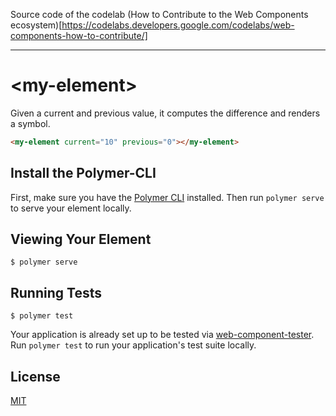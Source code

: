 Source code of the codelab (How to Contribute to the Web Components ecosystem)[https://codelabs.developers.google.com/codelabs/web-components-how-to-contribute/]

----

# \<my-element\>

Given a current and previous value, it computes the difference and renders a symbol.

<!-- 
  The next comment block is used by webcomponents.org to enable inline demo.
  Visit https://www.webcomponents.org/publish for more details.
-->
<!--
```
<custom-element-demo>
  <template>
    <script src="../webcomponentsjs/webcomponents-loader.js"></script>
    <link rel="import" href="my-element.html">
    <next-code-block></next-code-block>
  </template>
</custom-element-demo>
```
-->
```html
<my-element current="10" previous="0"></my-element>
```

## Install the Polymer-CLI

First, make sure you have the [Polymer CLI](https://www.npmjs.com/package/polymer-cli) installed. Then run `polymer serve` to serve your element locally.

## Viewing Your Element

```
$ polymer serve
```

## Running Tests

```
$ polymer test
```

Your application is already set up to be tested via [web-component-tester](https://github.com/Polymer/web-component-tester). Run `polymer test` to run your application's test suite locally.

## License

[MIT](https://opensource.org/licenses/MIT)
